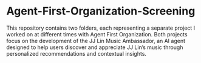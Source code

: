 # Agent-First-Organization-Screening
This repository contains two folders, each representing a separate project I worked on at different times with Agent First Organization. Both projects focus on the development of the JJ Lin Music Ambassador, an AI agent designed to help users discover and appreciate JJ Lin’s music through personalized recommendations and contextual insights.
